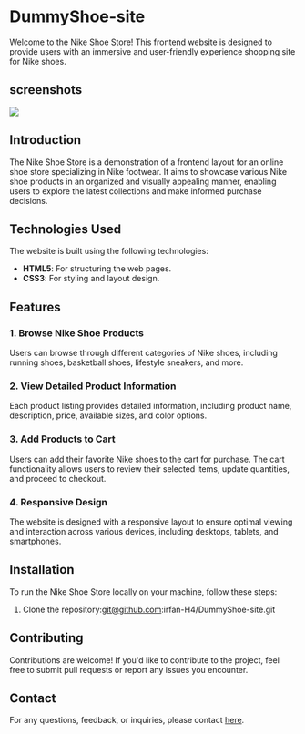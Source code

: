 # DummyShoe-site

Welcome to the Nike Shoe Store! This frontend website is designed to provide users with an immersive and user-friendly experience shopping site for Nike shoes.

## screenshots
<img src="screencapture-.png">

## Introduction
The Nike Shoe Store is a demonstration of a frontend layout for an online shoe store specializing in Nike footwear. It aims to showcase various Nike shoe products in an organized and visually appealing manner, enabling users to explore the latest collections and make informed purchase decisions.

## Technologies Used
The website is built using the following technologies:
- **HTML5**: For structuring the web pages.
- **CSS3**: For styling and layout design.

## Features
### 1. Browse Nike Shoe Products
Users can browse through different categories of Nike shoes, including running shoes, basketball shoes, lifestyle sneakers, and more.

### 2. View Detailed Product Information
Each product listing provides detailed information, including product name, description, price, available sizes, and color options.

### 3. Add Products to Cart
Users can add their favorite Nike shoes to the cart for purchase. The cart functionality allows users to review their selected items, update quantities, and proceed to checkout.

### 4. Responsive Design
The website is designed with a responsive layout to ensure optimal viewing and interaction across various devices, including desktops, tablets, and smartphones.

## Installation
To run the Nike Shoe Store locally on your machine, follow these steps:
1. Clone the repository:git@github.com:irfan-H4/DummyShoe-site.git

## Contributing
Contributions are welcome! If you'd like to contribute to the project, feel free to submit pull requests or report any issues you encounter.

## Contact
For any questions, feedback, or inquiries, please contact [here](mailto:irfanamohd0525@gmail.com).
